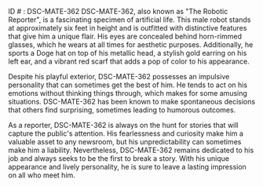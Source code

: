 ID # : DSC-MATE-362
DSC-MATE-362, also known as "The Robotic Reporter", is a fascinating specimen of artificial life. This male robot stands at approximately six feet in height and is outfitted with distinctive features that give him a unique flair. His eyes are concealed behind horn-rimmed glasses, which he wears at all times for aesthetic purposes. Additionally, he sports a Doge hat on top of his metallic head, a stylish gold earring on his left ear, and a vibrant red scarf that adds a pop of color to his appearance.

Despite his playful exterior, DSC-MATE-362 possesses an impulsive personality that can sometimes get the best of him. He tends to act on his emotions without thinking things through, which makes for some amusing situations. DSC-MATE-362 has been known to make spontaneous decisions that others find surprising, sometimes leading to humorous outcomes.

As a reporter, DSC-MATE-362 is always on the hunt for stories that will capture the public's attention. His fearlessness and curiosity make him a valuable asset to any newsroom, but his unpredictability can sometimes make him a liability. Nevertheless, DSC-MATE-362 remains dedicated to his job and always seeks to be the first to break a story. With his unique appearance and lively personality, he is sure to leave a lasting impression on all who meet him.